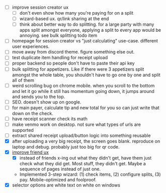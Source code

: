 - [ ] improve session creator ux
  - [ ] don't even show how many you're paying for on a split
  - [ ] wizard-based ux. qr/link sharing at the end
  - [ ] think about better way to do splitting. for a large party with many apps split amongst everyone, applying a split to every app would be annoying. see bulk splitting todo item
- [ ] homepage for session creator vs "just calculating" use-case. different user experiences.
- [ ] move away from discord theme. figure something else out.
- [ ] test duplicate item handling for receipt upload
- [ ] proper backend so people don't have to paste their api key
- [ ] bulk splitting for appetizers. Like if there were 3 appetizers split amongst the whole table, you shouldn't have to go one by one and split all of them
- [ ] weird scrolling bug on chrome mobile. when you scroll to the bottom and let it go while it still has momentum going down, it jumps around and sends you to the top.
- [ ] SEO. doesn't show up on google.
- [ ] for main payer, calculate tip and new total for you so can just write that down on the check.
- [ ] have receipt scanner check its math
- [ ] make venmo work on desktop. not sure what types of urls are supported
- [ ] extract shared receipt upload/button logic into something reusable
- [x] after uploading a very big receipt, the screen goes blank. reproduce on laptop and debug. probably just too big for qr code.
- [x] [improve friend ux](./planning/friend-ux-improvements.plan.md)
  - [x] instead of friends x-ing out what they didn't get, have them just check what they did get. Most stuff, they didn't get. Maybe a sequence of pages instead of just one.
  - Implemented 3-step wizard: (1) check items, (2) configure splits, (3) pay. Mobile-optimized and foolproof.
- [x] selector options are white text on white on windows
